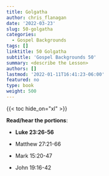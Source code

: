 ```yaml
---
title: Golgatha
author: chris_flanagan
date: '2022-03-23'
slug: 50-golgatha
categories:
  - Gospel Backgrounds
tags: []
linktitle: 50 Golgatha
subtitle: 'Gospel Backgrounds 50'
summary: <describe the Lesson>
authors: []
lastmod: '2022-01-11T16:41:23-06:00'
featured: no
type: book
weight: 500
---
```

{{< toc hide_on="xl" >}}



**Read/hear the portions**:

* **Luke 23:26-56**

* Matthew 27:21-66
* Mark 15:20-47
* John 19:16-42


<script type="text/javascript">
  window.ESV_CROSSREF_OPTIONS = {
    body_background_color: 'D7E5F0',
    header_font_size: 10,
    body_font_size: 14,
    footer_font_size: 8,
    header_font_family: 'Arial',
    body_font_family: 'Times'
  };
</script>
<script src="https://static.esvmedia.org/crossref/crossref.min.js" type="text/javascript"></script> 